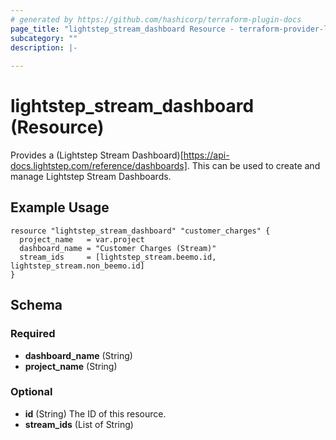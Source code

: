```yaml
---
# generated by https://github.com/hashicorp/terraform-plugin-docs
page_title: "lightstep_stream_dashboard Resource - terraform-provider-lightstep"
subcategory: ""
description: |-
  
---
```


# lightstep_stream_dashboard (Resource)

Provides a (Lightstep Stream Dashboard)[https://api-docs.lightstep.com/reference/dashboards]. This can be used to create and manage Lightstep Stream Dashboards.

## Example Usage

```hcl
resource "lightstep_stream_dashboard" "customer_charges" {
  project_name   = var.project
  dashboard_name = "Customer Charges (Stream)"
  stream_ids     = [lightstep_stream.beemo.id, lightstep_stream.non_beemo.id]
}
```

<!-- schema generated by tfplugindocs -->
## Schema

### Required

- **dashboard_name** (String)
- **project_name** (String)

### Optional

- **id** (String) The ID of this resource.
- **stream_ids** (List of String)


